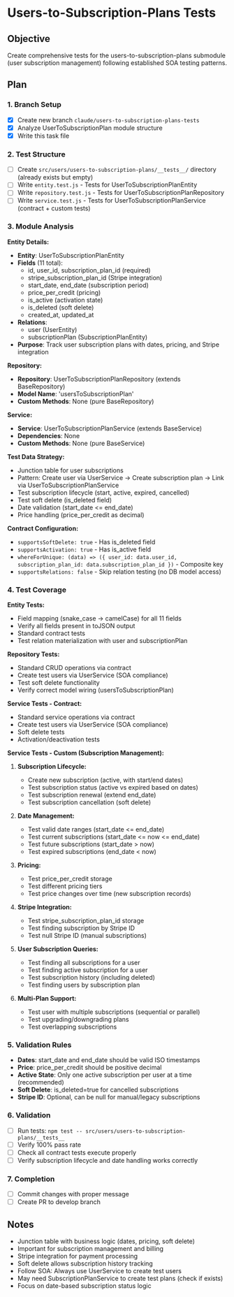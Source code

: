 # Users-to-Subscription-Plans Tests

## Objective
Create comprehensive tests for the users-to-subscription-plans submodule (user subscription management) following established SOA testing patterns.

## Plan

### 1. Branch Setup
- [x] Create new branch `claude/users-to-subscription-plans-tests`
- [x] Analyze UserToSubscriptionPlan module structure
- [x] Write this task file

### 2. Test Structure
- [ ] Create `src/users/users-to-subscription-plans/__tests__/` directory (already exists but empty)
- [ ] Write `entity.test.js` - Tests for UserToSubscriptionPlanEntity
- [ ] Write `repository.test.js` - Tests for UserToSubscriptionPlanRepository
- [ ] Write `service.test.js` - Tests for UserToSubscriptionPlanService (contract + custom tests)

### 3. Module Analysis

**Entity Details:**
- **Entity**: UserToSubscriptionPlanEntity
- **Fields** (11 total):
  - id, user_id, subscription_plan_id (required)
  - stripe_subscription_plan_id (Stripe integration)
  - start_date, end_date (subscription period)
  - price_per_credit (pricing)
  - is_active (activation state)
  - is_deleted (soft delete)
  - created_at, updated_at
- **Relations**:
  - user (UserEntity)
  - subscriptionPlan (SubscriptionPlanEntity)
- **Purpose**: Track user subscription plans with dates, pricing, and Stripe integration

**Repository:**
- **Repository**: UserToSubscriptionPlanRepository (extends BaseRepository)
- **Model Name**: 'usersToSubscriptionPlan'
- **Custom Methods**: None (pure BaseRepository)

**Service:**
- **Service**: UserToSubscriptionPlanService (extends BaseService)
- **Dependencies**: None
- **Custom Methods**: None (pure BaseService)

**Test Data Strategy:**
- Junction table for user subscriptions
- Pattern: Create user via UserService → Create subscription plan → Link via UserToSubscriptionPlanService
- Test subscription lifecycle (start, active, expired, cancelled)
- Test soft delete (is_deleted field)
- Date validation (start_date <= end_date)
- Price handling (price_per_credit as decimal)

**Contract Configuration:**
- `supportsSoftDelete: true` - Has is_deleted field
- `supportsActivation: true` - Has is_active field
- `whereForUnique: (data) => ({ user_id: data.user_id, subscription_plan_id: data.subscription_plan_id })` - Composite key
- `supportsRelations: false` - Skip relation testing (no DB model access)

### 4. Test Coverage

**Entity Tests:**
- Field mapping (snake_case → camelCase) for all 11 fields
- Verify all fields present in toJSON output
- Standard contract tests
- Test relation materialization with user and subscriptionPlan

**Repository Tests:**
- Standard CRUD operations via contract
- Create test users via UserService (SOA compliance)
- Test soft delete functionality
- Verify correct model wiring (usersToSubscriptionPlan)

**Service Tests - Contract:**
- Standard service operations via contract
- Create test users via UserService (SOA compliance)
- Soft delete tests
- Activation/deactivation tests

**Service Tests - Custom (Subscription Management):**

1. **Subscription Lifecycle:**
   - Create new subscription (active, with start/end dates)
   - Test subscription status (active vs expired based on dates)
   - Test subscription renewal (extend end_date)
   - Test subscription cancellation (soft delete)

2. **Date Management:**
   - Test valid date ranges (start_date <= end_date)
   - Test current subscriptions (start_date <= now <= end_date)
   - Test future subscriptions (start_date > now)
   - Test expired subscriptions (end_date < now)

3. **Pricing:**
   - Test price_per_credit storage
   - Test different pricing tiers
   - Test price changes over time (new subscription records)

4. **Stripe Integration:**
   - Test stripe_subscription_plan_id storage
   - Test finding subscription by Stripe ID
   - Test null Stripe ID (manual subscriptions)

5. **User Subscription Queries:**
   - Test finding all subscriptions for a user
   - Test finding active subscription for a user
   - Test subscription history (including deleted)
   - Test finding users by subscription plan

6. **Multi-Plan Support:**
   - Test user with multiple subscriptions (sequential or parallel)
   - Test upgrading/downgrading plans
   - Test overlapping subscriptions

### 5. Validation Rules
- **Dates**: start_date and end_date should be valid ISO timestamps
- **Price**: price_per_credit should be positive decimal
- **Active State**: Only one active subscription per user at a time (recommended)
- **Soft Delete**: is_deleted=true for cancelled subscriptions
- **Stripe ID**: Optional, can be null for manual/legacy subscriptions

### 6. Validation
- [ ] Run tests: `npm test -- src/users/users-to-subscription-plans/__tests__`
- [ ] Verify 100% pass rate
- [ ] Check all contract tests execute properly
- [ ] Verify subscription lifecycle and date handling works correctly

### 7. Completion
- [ ] Commit changes with proper message
- [ ] Create PR to develop branch

## Notes
- Junction table with business logic (dates, pricing, soft delete)
- Important for subscription management and billing
- Stripe integration for payment processing
- Soft delete allows subscription history tracking
- Follow SOA: Always use UserService to create test users
- May need SubscriptionPlanService to create test plans (check if exists)
- Focus on date-based subscription status logic
